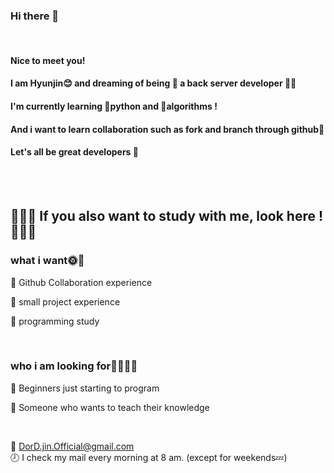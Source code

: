 ### Hi there 👋
<br/>

#### Nice to meet you!
#### I am Hyunjin😊 and dreaming of being 🧚‍ a back server developer 🧚‍💗
#### I'm currently learning 🐍python and 🧐algorithms ! 
#### And i want to learn collaboration such as fork and branch through github🌱
#### Let's all be great developers 💪

<br/>
<br/>

## 🤸‍♀️🤸‍ If you also want to study with me, look here ! 🤸‍♀️🤸‍

### what i want🌞🌈
💭 Github Collaboration experience <br/>

💭 small project experience<br/>

💭 programming study

<br/>

### who i am looking for🏃‍♀️🏃‍♂️
💭 Beginners just starting to program <br/>

💭 Someone who wants to teach their knowledge <br/>

<br/>

💌 DorD.jin.Official@gmail.com<br/>
🕗 I check my mail every morning at 8 am. (except for weekends💤)



